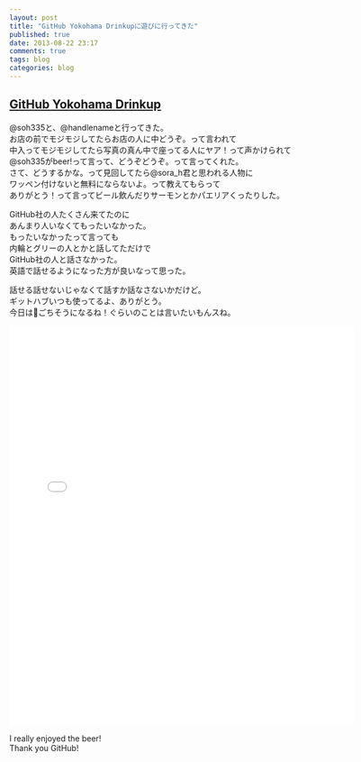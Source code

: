 ```yaml
---
layout: post
title: "GitHub Yokohama Drinkupに遊びに行ってきた"
published: true
date: 2013-08-22 23:17
comments: true
tags: blog
categories: blog
---
```


## [GitHub Yokohama Drinkup](https://github.com/blog/1599-cedec-yokohama-drinkup)

@soh335と、@handlenameと行ってきた。  
お店の前でモジモジしてたらお店の人に中どうぞ。って言われて  
中入ってモジモジしてたら写真の真ん中で座ってる人にヤア！って声かけられて  
@soh335がbeer!って言って、どうぞどうぞ。って言ってくれた。  
さて、どうするかな。って見回してたら@sora_h君と思われる人物に  
ワッペン付けないと無料にならないよ。って教えてもらって  
ありがとう！って言ってビール飲んだりサーモンとかパエリアくったりした。  
  
GitHub社の人たくさん来てたのに  
あんまり人いなくてもったいなかった。  
もったいなかったって言っても  
内輪とグリーの人とかと話してただけで  
GitHub社の人と話さなかった。  
英語で話せるようになった方が良いなって思った。  
  
話せる話せないじゃなくて話すか話なさないかだけど。  
ギットハブいつも使ってるよ、ありがとう。  
今日は🍻ごちそうになるね！ぐらいのことは言いたいもんスね。  
  
<iframe src="//instagram.com/p/dUQryxpqnF/embed/" width="612" height="710" frameborder="0" scrolling="no" allowtransparency="true"></iframe>  
  
I really enjoyed the beer!  
Thank you GitHub!
